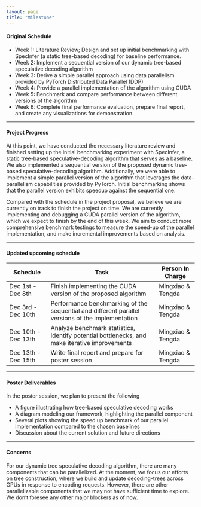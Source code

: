 ```yaml
---
layout: page
title: "Milestone"
---
```


#### Original Schedule 
* Week 1: Literature Review; Design and set up initial benchmarking with SpecInfer (a static tree-based decoding) for baseline performance.
* Week 2: Implement a sequential version of our dynamic tree-based speculative decoding algorithm
* Week 3: Derive a simple parallel approach using data parallelism provided by PyTorch Distributed Data Parallel (DDP)
* Week 4: Provide a parallel implementation of the algorithm using CUDA
* Week 5: Benchmark and compare performance between different versions of the algorithm
* Week 6: Complete final performance evaluation, prepare final report, and create any visualizations for demonstration.

***
#### Project Progress
At this point, we have conducted the necessary literature review and finished setting up the initial benchmarking experiment with SpecInfer, a static tree-based speculative-decoding algorithm that serves as a baseline. We also implemented a sequential version of the proposed dynamic tree-based speculative-decoding algorithm. Additionally, we were able to implement a simple parallel version of the algorithm that leverages the data-parallelism capabilities provided by PyTorch. Initial benchmarking shows that the parallel version exhibits speedup against the sequential one. 

Compared with the schedule in the project proposal, we believe we are currently on track to finish the project on time. We are currently implementing and debugging a CUDA parallel version of the algorithm, which we expect to finish by the end of this week. We aim to conduct more comprehensive benchmark testings to measure the speed-up of the parallel implementation, and make incremental improvements based on analysis.

***
#### Updated upcoming schedule

| Schedule | Task | Person In Charge |
|----------|------|-----------------|
| Dec 1st - Dec 8th | Finish implementing the CUDA version of the proposed algorithm | Mingxiao & Tengda |
| Dec 3rd - Dec 10th | Performance benchmarking of the sequential and different parallel versions of the implementation | Mingxiao & Tengda |
| Dec 10th - Dec 13th | Analyze benchmark statistics, identify potential bottlenecks, and make iterative improvements | Mingxiao & Tengda |
| Dec 13th - Dec 15th | Write final report and prepare for poster session | Mingxiao & Tengda |

***
#### Poster Deliverables

In the poster session, we plan to present the following
* A figure illustrating how tree-based speculative decoding works
* A diagram modeling our framework, highlighting the parallel component
* Several plots showing the speed up benchmark of our parallel implementation compared to the chosen baselines
* Discussion about the current solution and future directions
  

***

#### Concerns

For our dynamic tree speculative decoding algorithm, there are many components that can be parallelized. At the moment, we focus our efforts on tree construction, where we build and update decoding-trees across GPUs in response to encoding requests. However, there are other parallelizable components that we may not have sufficient time to explore. We don’t foresee any other major blockers as of now.